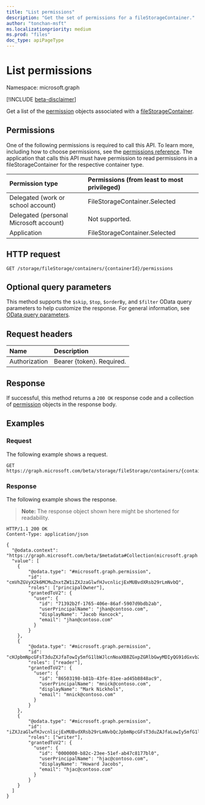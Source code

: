 ```yaml
---
title: "List permissions"
description: "Get the set of permissions for a fileStorageContainer."
author: "tonchan-msft"
ms.localizationpriority: medium
ms.prod: "files"
doc_type: apiPageType
---
```


# List permissions

Namespace: microsoft.graph

[!INCLUDE [beta-disclaimer](../../includes/beta-disclaimer.md)]

Get a list of the [permission](../resources/permission.md) objects associated with a [fileStorageContainer](../resources/filestoragecontainer.md).

## Permissions

One of the following permissions is required to call this API. To learn more, including how to choose permissions, see the [permissions reference](/graph/permissions-reference).
The application that calls this API must have permission to read permissions in a fileStorageContainer for the respective container type.

|Permission type|Permissions (from least to most privileged)|
|:---|:---|
|Delegated (work or school account)|FileStorageContainer.Selected|
|Delegated (personal Microsoft account)|Not supported.|
|Application|FileStorageContainer.Selected|

## HTTP request

<!-- {
  "blockType": "ignored"
}
-->
``` http
GET /storage/fileStorage/containers/{containerId}/permissions
```

## Optional query parameters
This method supports the `$skip`, `$top`, `$orderBy`, and `$filter` OData query parameters to help customize the response. For general information, see [OData query parameters](/graph/query-parameters).

## Request headers
|Name|Description|
|:---|:---|
|Authorization|Bearer {token}. Required.|

## Response

If successful, this method returns a `200 OK` response code and a collection of [permission](../resources/permission.md) objects in the response body.

## Examples

### Request
The following example shows a request.
<!-- {
  "blockType": "request",
  "name": "list_permission"
}
-->
``` http
GET https://graph.microsoft.com/beta/storage/fileStorage/containers/{containerId}/permissions
```

### Response
The following example shows the response.
>**Note:** The response object shown here might be shortened for readability.
<!-- {
  "blockType": "response",
  "truncated": true,
  "@odata.type": "Collection(microsoft.graph.permission)"
}
-->
``` http
HTTP/1.1 200 OK
Content-Type: application/json

{
  "@odata.context": "https://graph.microsoft.com/beta/$metadata#Collection(microsoft.graph.permission)",
  "value": [
    {
        "@odata.type": "#microsoft.graph.permission",
        "id": "cmVhZGVyX2k6MCMuZnxtZW1iZXJzaGlwfHJvcnlicjExMUBvdXRsb29rLmNvbQ",
        "roles": ["principalOwner"],
        "grantedToV2": {
          "user": {
            "id": "71392b2f-1765-406e-86af-5907d9bdb2ab",
            "userPrincipalName": "jhan@contoso.com",
            "displayName": "Jacob Hancock",
            "email": "jhan@contoso.com"
          }
        }
    },
    {
        "@odata.type": "#microsoft.graph.permission",
        "id": "cHJpbmNpcGFsT3duZXJfaTowIy5mfG1lbWJlcnNoaXB8ZGxpZGRlbGwyMDIyQG91dGxvb2suY29t",
        "roles": ["reader"],
        "grantedToV2": {
          "user": {
            "id": "86503198-b81b-43fe-81ee-ad45b8848ac9",
            "userPrincipalName": "mnick@contoso.com",
            "displayName": "Mark Nickhols",
            "email": "mnick@contoso.com"
          }
        }
    },
    {
        "@odata.type": "#microsoft.graph.permission",
        "id": "iZXJzaGlwfHJvcnlicjExMUBvdXRsb29rLmNvbQcJpbmNpcGFsT3duZAJfaLowIy5mfG1lbWJl",
        "roles": ["writer"],
        "grantedToV2": {
          "user": {
            "id": "0000000-b82c-23ee-51ef-ab47c8177bl0",
            "userPrincipalName": "hjac@contoso.com",
            "displayName": "Howard Jacobs",
            "email": "hjac@contoso.com"
          }
        }
    }
  ]
}
```

